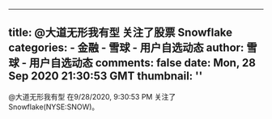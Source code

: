 
---
title: @大道无形我有型 关注了股票 Snowflake
categories: 
    - 金融
    - 雪球 - 用户自选动态
author: 雪球 - 用户自选动态
comments: false
date: Mon, 28 Sep 2020 21:30:53 GMT
thumbnail: ''
---

<div>   
@大道无形我有型 在9/28/2020, 9:30:53 PM 关注了 Snowflake(NYSE:SNOW)。  
</div>
            